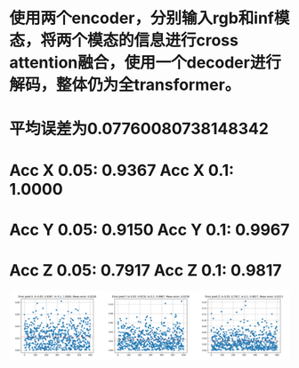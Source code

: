 # 使用两个encoder，分别输入rgb和inf模态，将两个模态的信息进行cross attention融合，使用一个decoder进行解码，整体仍为全transformer。
# 平均误差为0.07760080738148342
# Acc X 0.05: 0.9367 Acc X 0.1: 1.0000
# Acc Y 0.05: 0.9150 Acc Y 0.1: 0.9967
# Acc Z 0.05: 0.7917 Acc Z 0.1: 0.9817

![avatar](epoch_62.png)
